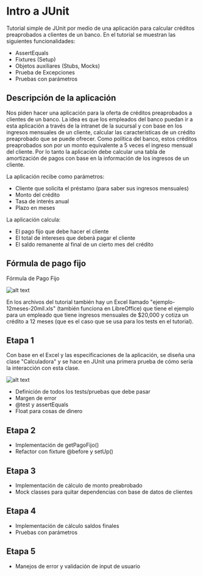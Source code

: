 Intro a JUnit
==============

Tutorial simple de JUnit por medio de una aplicación para calcular créditos preaprobados a clientes de un banco. En el tutorial se muestran las siguientes funcionalidades:

- AssertEquals
- Fixtures (Setup)
- Objetos auxiliares (Stubs, Mocks)
- Prueba de Excepciones
- Pruebas con parámetros

## Descripción de la aplicación


Nos piden hacer una aplicación para la oferta de créditos preaprobados a clientes de un banco. La idea es que los empleados del banco puedan ir a esta aplicación a través de la intranet de la sucursal y con base en los ingresos mensuales de un cliente, calcular las características de un crédito preaprobado que se puede ofrecer. Como política del banco, estos créditos preaprobados son por un monto equivalente a 5 veces el ingreso mensual del cliente. Por lo tanto la aplicación debe calcular una tabla de amortización de pagos con base en la información de los ingresos de un cliente.

La aplicación recibe como parámetros:

- Cliente que solicita el préstamo (para saber sus ingresos mensuales)
- Monto del crédito
- Tasa de interés anual
- Plazo en meses

La aplicación calcula:

- El pago fijo que debe hacer el cliente
- El total de intereses que deberá pagar el cliente
- El saldo remanente al final de un cierto mes del crédito

## Fórmula de pago fijo

Fórmula de Pago Fijo

![alt text](http://www.financeformulas.net/Formula%20Images/Loan%20Payment%20Formula%201.gif "Formula pago fijo")

En los archivos del tutorial también hay un Excel llamado "ejemplo-12meses-20mil.xls" (también funciona en LibreOffice) que tiene el ejemplo para un empleado que tiene ingresos mensuales de $20,000 y cotiza un crédito a 12 meses (que es el caso que se usa para los tests en el tutorial).

## Etapa 1

Con base en el Excel y las especificaciones de la aplicación, se diseña una clase "Calculadora" y se hace en JUnit una primera prueba de cómo sería la interacción con esta clase.

![alt text](http://yuml.me/diagram/scruffy/class/[Calculadora] "Clase Calculadora")

- Definición de todos los tests/pruebas que debe pasar
- Margen de error
- @test y assertEquals
- Float para cosas de dinero

## Etapa 2

- Implementación de getPagoFijo()
- Refactor con fixture @before y setUp()

## Etapa 3

- Implementación de cálculo de monto preabrobado 
- Mock classes para quitar dependencias con base de datos de clientes

## Etapa 4

- Implementación de cálculo saldos finales
- Pruebas con parámetros

## Etapa 5

- Manejos de error y validación de input de usuario
